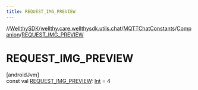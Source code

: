 ```yaml
---
title: REQUEST_IMG_PREVIEW
---
```

//[WellthySDK](../../../../index.html)/[wellthy.care.wellthysdk.utils.chat](../../index.html)/[MQTTChatConstants](../index.html)/[Companion](index.html)/[REQUEST_IMG_PREVIEW](-r-e-q-u-e-s-t_-i-m-g_-p-r-e-v-i-e-w.html)



# REQUEST_IMG_PREVIEW



[androidJvm]\
const val [REQUEST_IMG_PREVIEW](-r-e-q-u-e-s-t_-i-m-g_-p-r-e-v-i-e-w.html): [Int](https://kotlinlang.org/api/latest/jvm/stdlib/kotlin/-int/index.html) = 4




